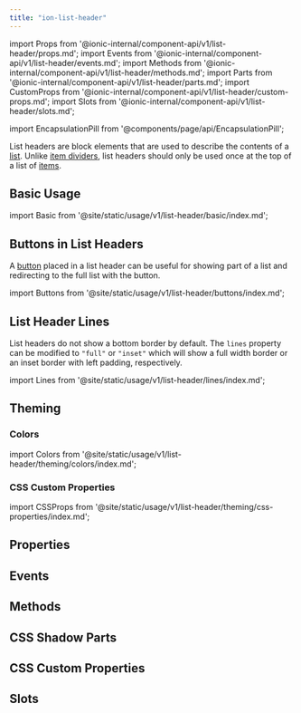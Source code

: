 ```yaml
---
title: "ion-list-header"
---
```

import Props from '@ionic-internal/component-api/v1/list-header/props.md';
import Events from '@ionic-internal/component-api/v1/list-header/events.md';
import Methods from '@ionic-internal/component-api/v1/list-header/methods.md';
import Parts from '@ionic-internal/component-api/v1/list-header/parts.md';
import CustomProps from '@ionic-internal/component-api/v1/list-header/custom-props.md';
import Slots from '@ionic-internal/component-api/v1/list-header/slots.md';

import EncapsulationPill from '@components/page/api/EncapsulationPill';

<EncapsulationPill type="shadow" />


List headers are block elements that are used to describe the contents of a [list](./list). Unlike [item dividers](./item-divider), list headers should only be used once at the top of a list of [items](./item).

## Basic Usage

import Basic from '@site/static/usage/v1/list-header/basic/index.md';

<Basic />


## Buttons in List Headers

A [button](./button) placed in a list header can be useful for showing part of a list and redirecting to the full list with the button.

import Buttons from '@site/static/usage/v1/list-header/buttons/index.md';

<Buttons />


## List Header Lines

List headers do not show a bottom border by default. The `lines` property can be modified to `"full"` or `"inset"` which will show a full width border or an inset border with left padding, respectively.

import Lines from '@site/static/usage/v1/list-header/lines/index.md';

<Lines />

## Theming

### Colors

import Colors from '@site/static/usage/v1/list-header/theming/colors/index.md';

<Colors />

### CSS Custom Properties

import CSSProps from '@site/static/usage/v1/list-header/theming/css-properties/index.md';

<CSSProps />



## Properties
<Props />

## Events
<Events />

## Methods
<Methods />

## CSS Shadow Parts
<Parts />

## CSS Custom Properties
<CustomProps />

## Slots
<Slots />
